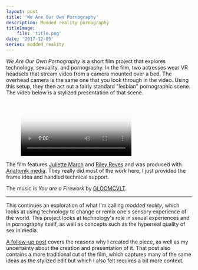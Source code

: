 ```yaml
---
layout: post
title: 'We Are Our Own Pornography'
description: Modded reality pornography
titleImage:
    file: 'title.png'
date: '2017-12-05'
series: modded_reality
---
```


*We Are Our Own Pornography* is a short film project that explores technology, sexuality, and pornography. In the film, two actresses wear VR headsets that stream video from a camera mounted over a bed. The overhead camera is the same one that you look through in the video. Using this setup, they then act out a fairly standard "lesbian" pornographic scene. The video below is a stylized presentation of that scene.

<figure class="video">
    <video id="video1" controls poster="/content/2017-12-05-we-are-our-own-pornography/firework-poster.png" preload="none"></video>
</figure>

The film features [Juliette March](https://twitter.com/JulietteMarch) and [Riley Reyes](https://twitter.com/RileyReyXXX) and was produced with [Anatomik media](http://anatomikmedia.com). They really did most of the work here, I just provided the frame idea and handled technical support.

The music is *You are a Firework* by [GLOOMCVLT](http://gloomcvlt.bandcamp.com/).

<hr class="bullets">

This continues an exploration of what I'm calling *modded reality*, which looks at using technology to change or remix one's sensory experience of the world. This project looks at technology's role in sexual experiences and in pornography itself, as well as concepts such as the hyperreal quality of sex in media.

[A follow-up post](/reflections-from-hyperreality/) covers the reasons why I created the piece, as well as my uncertainty about the creation and presentation of it. That post also contains a more traditional cut of the film, which captures many of the same ideas as the stylized edit but which I also felt requires a bit more context.

<script src="https://cdn.jsdelivr.net/npm/hls.js@latest"></script>
<script>
function loadHlsVideo(elementId, source) {
    var video = document.getElementById(elementId);
    if (Hls.isSupported()) {
        var hls = new Hls({autoStartLoad: false});
        hls.loadSource(source);
        hls.attachMedia(video);
        hls.on(Hls.Events.MANIFEST_PARSED, function() {
            var loaded = false;
            video.addEventListener('play', function(){
                if (!loaded) {
                    loaded = true;
                    hls.startLoad(-1);
                }
            }, false);
        });
    } else {
        // Try using native
        video.setAttribute('src', source);
    }
}

loadHlsVideo('video1', 'https://d284bya5kxduqr.cloudfront.net/firework/index.m3u8');
</script>